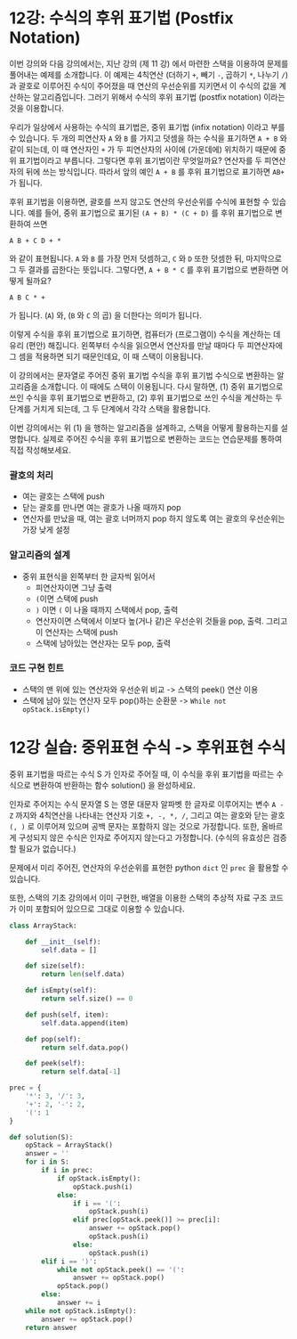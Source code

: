 # 12강: 수식의 후위 표기법 (Postfix Notation)

이번 강의와 다음 강의에서는, 지난 강의 (제 11 강) 에서 마련한 스택을 이용하여 문제를 풀어내는 예제를 소개합니다. 이 예제는 4칙연산 (더하기 `+`, 빼기 `-`, 곱하기 `*`, 나누기 `/`) 과 괄호로 이루어진 수식이 주어졌을 때 연산의 우선순위를 지키면서 이 수식의 값을 계산하는 알고리즘입니다. 그러기 위해서 수식의 후위 표기법 (postfix notation) 이라는 것을 이용합니다.

우리가 일상에서 사용하는 수식의 표기법은, 중위 표기법 (infix notation) 이라고 부를 수 있습니다. 두 개의 피연산자 `A` 와 `B` 를 가지고 덧셈을 하는 수식을 표기하면 `A + B` 와 같이 되는데, 이 때 연산자인 `+` 가 두 피연산자의 사이에 (가운데에) 위치하기 때문에 중위 표기법이라고 부릅니다. 그렇다면 후위 표기법이란 무엇일까요? 연산자를 두 피연산자의 뒤에 쓰는 방식입니다. 따라서 앞의 예인 `A + B` 를 후위 표기법으로 표기하면 `AB+` 가 됩니다.

후위 표기법을 이용하면, 괄호를 쓰지 않고도 연산의 우선순위를 수식에 표현할 수 있습니다. 예를 들어, 중위 표기법으로 표기된 `(A + B) * (C + D)` 를 후위 표기법으로 변환하여 쓰면

```
A B + C D + *
```

와 같이 표현됩니다. `A` 와 `B` 를 가장 먼저 덧셈하고, `C` 와 `D` 또한 덧셈한 뒤, 마지막으로 그 두 결과를 곱한다는 뜻입니다. 그렇다면, `A + B * C` 를 후위 표기법으로 변환하면 어떻게 될까요?

```
A B C * +
```

가 됩니다. (`A`) 와, (`B` 와 `C` 의 곱) 을 더한다는 의미가 됩니다.

이렇게 수식을 후위 표기법으로 표기하면, 컴퓨터가 (프로그램이) 수식을 계산하는 데 유리 (편안) 해집니다. 왼쪽부터 수식을 읽으면서 연산자를 만날 때마다 두 피연산자에 그 셈을 적용하면 되기 때문인데요, 이 때 스택이 이용됩니다.

이 강의에서는 문자열로 주어진 중위 표기법 수식을 후위 표기법 수식으로 변환하는 알고리즘을 소개합니다. 이 때에도 스택이 이용됩니다. 다시 말하면, (1) 중위 표기법으로 쓰인 수식을 후위 표기법으로 변환하고, (2) 후위 표기법으로 쓰인 수식을 계산하는 두 단계를 거치게 되는데, 그 두 단계에서 각각 스택을 활용합니다.

이번 강의에서는 위 (1) 을 행하는 알고리즘을 설계하고, 스택을 어떻게 활용하는지를 설명합니다. 실제로 주어진 수식을 후위 표기법으로 변환하는 코드는 연습문제를 통하여 직접 작성해보세요.



### 괄호의 처리

- 여는 괄호는 스택에 push
- 닫는 괄호를 만나면 여는 괄호가 나올 때까지 pop
- 연산자를 만났을 때, 여는 괄호 너머까지 pop 하지 않도록 여는 괄호의 우선순위는 가장 낮게 설정



### 알고리즘의 설계

- 중위 표현식을 왼쪽부터 한 글자씩 읽어서
  - 피연산자이면 그냥 출력
  - `(`이면 스택에 push
  - `)` 이면 `(`  이 나올 때까지 스택에서 pop, 출력
  - 연산자이면 스택에서 이보다 높(거나 같)은 우선순위 것들을 pop, 출력. 그리고 이 연산자는 스택에 push
  - 스택에 남아있는 연산자는 모두 pop, 출력

### 코드 구현 힌트

- 스택의 맨 위에 있는 연산자와 우선순위 비교 -> 스택의 peek() 연산 이용
- 스택에 남아 있는 연산자 모두 pop()하는 순환문 -> `While not opStack.isEmpty()`





# 12강 실습: 중위표현 수식 -> 후위표현 수식

중위 표기법을 따르는 수식 S 가 인자로 주어질 때, 이 수식을 후위 표기법을 따르는 수식으로 변환하여 반환하는 함수 solution() 을 완성하세요.

인자로 주어지는 수식 문자열 S 는 영문 대문자 알파벳 한 글자로 이루어지는 변수 `A - Z` 까지와 4칙연산을 나타내는 연산자 기호 `+, -, *, /`, 그리고 여는 괄호와 닫는 괄호 `(, )` 로 이루어져 있으며 공백 문자는 포함하지 않는 것으로 가정합니다. 또한, 올바르게 구성되지 않은 수식은 인자로 주어지지 않는다고 가정합니다. (수식의 유효성은 검증할 필요가 없습니다.)

문제에서 미리 주어진, 연산자의 우선순위를 표현한 python `dict` 인 `prec` 을 활용할 수 있습니다.

또한, 스택의 기초 강의에서 이미 구현한, 배열을 이용한 스택의 추상적 자료 구조 코드가 이미 포함되어 있으므로 그대로 이용할 수 있습니다.



```python
class ArrayStack:

    def __init__(self):
        self.data = []

    def size(self):
        return len(self.data)

    def isEmpty(self):
        return self.size() == 0

    def push(self, item):
        self.data.append(item)

    def pop(self):
        return self.data.pop()

    def peek(self):
        return self.data[-1]

prec = {
    '*': 3, '/': 3,
    '+': 2, '-': 2,
    '(': 1
}

def solution(S):
    opStack = ArrayStack()
    answer = ''
    for i in S:
        if i in prec:
            if opStack.isEmpty():
                opStack.push(i)
            else:
                if i == '(':
                    opStack.push(i)
                elif prec[opStack.peek()] >= prec[i]:
                    answer += opStack.pop()
                    opStack.push(i)
                else:
                    opStack.push(i)
        elif i == ')':
            while not opStack.peek() == '(':
                answer += opStack.pop()
            opStack.pop()
        else:
            answer += i
    while not opStack.isEmpty():
        answer += opStack.pop()
    return answer
```

